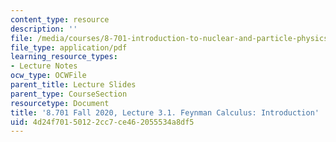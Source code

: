 ```yaml
---
content_type: resource
description: ''
file: /media/courses/8-701-introduction-to-nuclear-and-particle-physics-fall-2020/4d24f70150122cc7ce462055534a8df5_MIT8_701f20_lec3.1.pdf
file_type: application/pdf
learning_resource_types:
- Lecture Notes
ocw_type: OCWFile
parent_title: Lecture Slides
parent_type: CourseSection
resourcetype: Document
title: '8.701 Fall 2020, Lecture 3.1. Feynman Calculus: Introduction'
uid: 4d24f701-5012-2cc7-ce46-2055534a8df5
---
```

